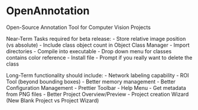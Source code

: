 # OpenAnnotation
 Open-Source Annotation Tool for Computer Vision Projects


Near-Term Tasks required for beta release:
    - Store relative image position (vs absolute)
    - Include class object count in Object Class Manager
    - Import directories
    - Compile into executable
    - Drop down menu for classes contains color reference
    - Install file
    - Prompt if you really want to delete the class
    
Long-Term functionality should include:
    - Network labeling capability
    - ROI Tool (beyond bounding boxes)
    - Better memory management
    - Better Configuration Management
    - Prettier Toolbar
    - Help Menu
    - Get metadata from PNG files
    - Better Project Overview/Preview
    - Project creation Wizard (New Blank Project vs Project Wizard)
